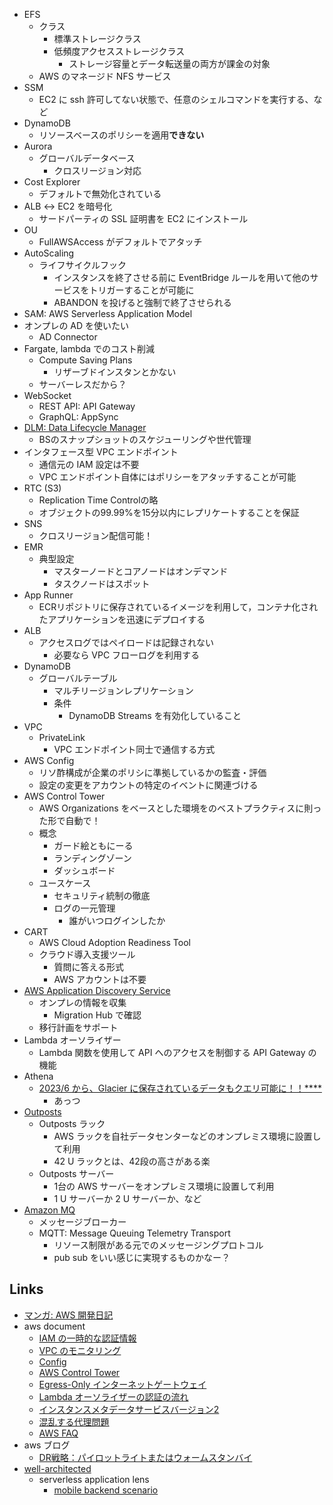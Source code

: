 - EFS
  - クラス
    - 標準ストレージクラス
    - 低頻度アクセスストレージクラス
      - ストレージ容量とデータ転送量の両方が課金の対象
  - AWS のマネージド NFS サービス
- SSM
  - EC2 に ssh 許可してない状態で、任意のシェルコマンドを実行する、など
- DynamoDB
  - リソースベースのポリシーを適用**できない**
- Aurora
  - グローバルデータベース
    - クロスリージョン対応
- Cost Explorer
  - デフォルトで無効化されている
- ALB ↔︎ EC2 を暗号化
  - サードパーティの SSL 証明書を EC2 にインストール
- OU
  - FullAWSAccess がデフォルトでアタッチ
- AutoScaling
  - ライフサイクルフック
    - インスタンスを終了させる前に EventBridge ルールを用いて他のサービスをトリガーすることが可能に
    - ABANDON を投げると強制で終了させられる
- SAM: AWS Serverless Application Model
- オンプレの AD を使いたい
  - AD Connector
- Fargate, lambda でのコスト削減
  - Compute Saving Plans
    - リザーブドインスタンとかない
  - サーバーレスだから？
- WebSocket
  - REST API: API Gateway
  - GraphQL: AppSync
- [DLM: Data Lifecycle Manager](https://docs.aws.amazon.com/ja_jp/AWSEC2/latest/UserGuide/snapshot-lifecycle.html)
  - BSのスナップショットのスケジューリングや世代管理
- インタフェース型 VPC エンドポイント
  - 通信元の IAM 設定は不要
  - VPC エンドポイント自体にはポリシーをアタッチすることが可能
- RTC (S3)
  - Replication Time Controlの略
  - オブジェクトの99.99%を15分以内にレプリケートすることを保証
- SNS
  - クロスリージョン配信可能！
- EMR
  - 典型設定
    - マスターノードとコアノードはオンデマンド
    - タスクノードはスポット
- App Runner
  - ECRリポジトリに保存されているイメージを利用して，コンテナ化されたアプリケーションを迅速にデプロイする
- ALB
  - アクセスログではペイロードは記録されない
    - 必要なら VPC フローログを利用する
- DynamoDB
  - グローバルテーブル
    - マルチリージョンレプリケーション
    - 条件
      - DynamoDB Streams を有効化していること
- VPC
  - PrivateLink
    - VPC エンドポイント同士で通信する方式
- AWS Config
  - リソ酢構成が企業のポリシに準拠しているかの監査・評価
  - 設定の変更をアカウントの特定のイベントに関連づける
- AWS Control Tower
  - AWS Organizations をベースとした環境をのベストプラクティスに則った形で自動で！
  - 概念
    - ガード絵ともにーる
    - ランディングゾーン
    - ダッシュボード
  - ユースケース
    - セキュリティ統制の徹底
    - ログの一元管理
      - 誰がいつログインしたか
- CART
  - AWS Cloud Adoption Readiness Tool
  - クラウド導入支援ツール
    - 質問に答える形式
    - AWS アカウントは不要
- [AWS Application Discovery Service](https://aws.amazon.com/jp/application-discovery/)
  - オンプレの情報を収集
    - Migration Hub で確認
  - 移行計画をサポート
- Lambda オーソライザー
  - Lambda 関数を使用して API へのアクセスを制御する API Gateway の機能
- Athena
  - [2023/6 から、Glacier に保存されているデータもクエリ可能に！！****](https://aws.amazon.com/jp/about-aws/whats-new/2023/06/amazon-athena-querying-restored-data-s3-glacier/)
    - あっつ
- [Outposts](https://aws.amazon.com/jp/outposts/)
  - Outposts ラック
    - AWS ラックを自社データセンターなどのオンプレミス環境に設置して利用
    - 42 U ラックとは、42段の高さがある楽
  - Outposts サーバー
    - 1台の AWS サーバーをオンプレミス環境に設置して利用
    - 1 U サーバーか 2 U サーバーか、など
- [Amazon MQ](https://aws.amazon.com/jp/amazon-mq/?amazon-mq.sort-by=item.additionalFields.postDateTime&amazon-mq.sort-order=desc)
  - メッセージブローカー
  - MQTT: Message Queuing Telemetry Transport
    - リソース制限がある元でのメッセージングプロトコル
    - pub sub をいい感じに実現するものかなー？

## Links

- [マンガ: AWS 開発日記](https://aws.amazon.com/jp/campaigns/manga/series/)
- aws document
  - [IAM の一時的な認証情報](https://cdocs.aws.amazon.com/ja_jp/IAM/latest/UserGuide/id_credentials_temp.html)
  - [VPC のモニタリング](https://docs.aws.amazon.com/ja_jp/vpc/latest/userguide/monitoring.html)
  - [Config](https://aws.amazon.com/jp/config/)
  - [AWS Control Tower](https://aws.amazon.com/jp/controltower/)
  - [Egress-Only インターネットゲートウェイ](https://docs.aws.amazon.com/ja_jp/vpc/latest/userguide/egress-only-internet-gateway.html)
  - [Lambda オーソライザーの認証の流れ](https://docs.aws.amazon.com/ja_jp/apigateway/latest/developerguide/apigateway-use-lambda-authorizer.html#api-gateway-lambda-authorizer-flow)
  - [インスタンスメタデータサービスバージョン2](https://docs.aws.amazon.com/ja_jp/AWSEC2/latest/UserGuide/instance-metadata-v2-how-it-works.html)
  - [混乱する代理問題](https://docs.aws.amazon.com/ja_jp/IAM/latest/UserGuide/confused-deputy.html)
  - [AWS FAQ](https://aws.amazon.com/jp/faqs/)
- aws ブログ
  - [DR戦略：パイロットライトまたはウォームスタンバイ](https://aws.amazon.com/jp/blogs/news/disaster-recovery-dr-architecture-on-aws-part-iii-pilot-light-and-warm-standby/)
- [well-architected](https://aws.amazon.com/jp/architecture/well-architected/?wa-lens-whitepapers.sort-by=item.additionalFields.sortDate&wa-lens-whitepapers.sort-order=desc&wa-guidance-whitepapers.sort-by=item.additionalFields.sortDate&wa-guidance-whitepapers.sort-order=desc&awsm.page-wa-lens-whitepapers=2)
  - serverless application lens
    - [mobile backend scenario](https://docs.aws.amazon.com/wellarchitected/latest/serverless-applications-lens/mobile-backend.html)
